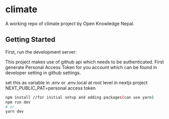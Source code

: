 # climate

A working repo of climate project by Open Knowledge Nepal.

## Getting Started

First, run the development server:

This project makes use of github api which needs to be authenticated. First generate Personal Access Token for you account which can be found in developer setting in github settings.

set this as variable in .env or .env.local at root level in nextjs project
NEXT_PUBLIC_PAT=personal access token

```bash
npm install //for initial setup and adding packages(can use yarn)
npm run dev
# or
yarn dev
```
